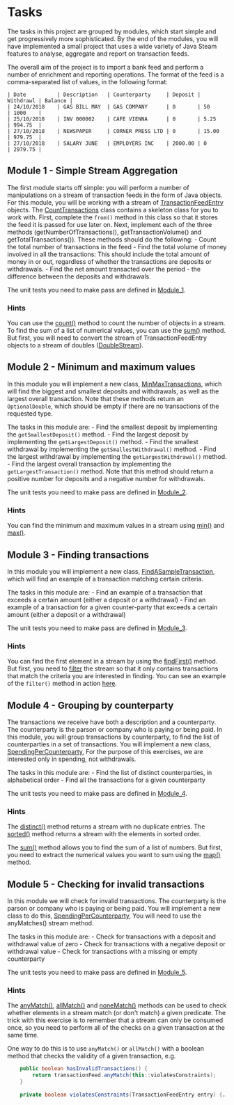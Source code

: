 # Tasks

The tasks in this project are grouped by modules, which start simple and get progressively more sophisticated.
By the end of the modules, you will have implemented a small project that uses a wide variety of Java Steam features to analyse, aggregate and report on transaction feeds.

The overall aim of the project is to import a bank feed and perform a number of enrichment and reporting operations. 
The format of the feed is a comma-separated list of values, in the following format:

```
| Date	        | Description	| Counterparty     | Deposit | Withdrawl | Balance |
| 24/10/2018	| GAS BILL MAY  | GAS COMPANY      | 0       | 50        | 1000    |
| 25/10/2018	| INV 000002    | CAFE VIENNA      | 0       | 5.25      | 994.75  |
| 27/10/2018	| NEWSPAPER     | CORNER PRESS LTD | 0       | 15.00     | 979.75  |
| 27/10/2018	| SALARY JUNE   | EMPLOYERS INC    | 2000.00 | 0         | 2979.75 |
```

## Module 1 - Simple Stream Aggregation
The first module starts off simple: you will perform a number of manipulations on a stream of transaction feeds in the form of Java objects.
For this module, you will be working with a stream of [TransactionFeedEntry](src/main/java/streams/exercises/moneymanager/domain/TransactionFeedEntry.java) objects.
The [CountTransactions](src/main/java/streams/exercises/moneymanager/CountTransactions.java) class contains a skeleton class for you to work with.
First, complete the `from()` method in this class so that it stores the feed it is passed for use later on. 
Next, implement each of the three methods (getNumberOfTransactions(), getTransactionVolume() and getTotalTransactions()). These methods should do the following:
    - Count the total number of transactions in the feed
    - Find the total volume of money involved in all the transactions:  This should include the total amount of money in or out, regardless of whether the transactions are deposits or withdrawals.
    - Find the net amount transacted over the period - the difference between the deposits and withdrawals.

The unit tests you need to make pass are defined in [Module_1](src/test/java/streams/exercises/moneymanager/tasks/Module_1.java).

### Hints
You can use the [count()](https://docs.oracle.com/javase/8/docs/api/java/util/stream/IntStream.html#count--) method to count the number of objects in a stream.
 To find the sum of a list of numerical values, you can use the [sum()](https://docs.oracle.com/javase/8/docs/api/java/util/stream/DoubleStream.html#sum--) method. But first, you will need to convert the stream of TransactionFeedEntry objects to a stream of doubles ([DoubleStream](https://docs.oracle.com/javase/8/docs/api/java/util/stream/DoubleStream.html)).

## Module 2 - Minimum and maximum values
In this module you will implement a new class, [MinMaxTransactions](src/main/java/streams/exercises/moneymanager/MinMaxTransactions.java),
which will find the biggest and smallest deposits and withdrawals, as well as the largest overall transaction. 
Note that these methods return an `OptionalDouble`, which should be empty if there are no transactions of the requested type.

The tasks in this module are:
    - Find the smallest deposit by implementing the `getSmallestDeposit()` method.
    - Find the largest deposit by implementing the `getLargestDeposit()` method.
    - Find the smallest withdrawal by implementing the `getSmallestWithdrawal()` method.
    - Find the largest withdrawal by implementing the `getLargestWithdrawal()` method.
    - Find the largest overall transaction by implementing the `getLargestTransaction()` method. Note that this method should return a positive number for deposits and a negative number for withdrawals.

The unit tests you need to make pass are defined in [Module_2](src/test/java/streams/exercises/moneymanager/tasks/Module_2.java).

### Hints

You can find the minimum and maximum values in a stream using [min()](https://docs.oracle.com/javase/8/docs/api/java/util/stream/DoubleStream.html#min--) and [max()](https://docs.oracle.com/javase/8/docs/api/java/util/stream/DoubleStream.html#max--).

## Module 3 - Finding transactions
In this module you will implement a new class, [FindASampleTransaction](src/main/java/streams/exercises/moneymanager/FindASampleTransaction.java), 
which will find an example of a transaction matching certain criteria. 

The tasks in this module are:
    - Find an example of a transaction that exceeds a certain amount (either a deposit or a withdrawal)
    - Find an example of a transaction for a given counter-party that exceeds a certain amount (either a deposit or a withdrawal)

The unit tests you need to make pass are defined in [Module_3](src/test/java/streams/exercises/moneymanager/tasks/Module_3.java).

### Hints

You can find the first element in a stream by using the [findFirst()](https://docs.oracle.com/javase/8/docs/api/java/util/stream/Stream.html#findFirst--) method. But first, you need to [filter](https://docs.oracle.com/javase/8/docs/api/java/util/stream/Stream.html#filter-java.util.function.Predicate-) the stream so that it only contains transactions that match the criteria you are interested in finding. You can see an example of the `filter()` method in action [here](https://docs.oracle.com/javase/8/docs/api/java/util/stream/Stream.html).

## Module 4 - Grouping by counterparty
The transactions we receive have both a description and a counterparty. 
The counterparty is the parson or company who is paying or being paid. 
In this module, you will group transactions by counterparty, to find the list of counterparties in a set of transactions. 
You will implement a new class, [SpendingPerCounterparty](src/main/java/streams/exercises/moneymanager/SpendingPerCounterparty.java),
For the purpose of this exercises, we are interested only in spending, not withdrawals.

The tasks in this module are:
    - Find the list of distinct counterparties, in alphabetical order
    - Find all the transactions for a given counterparty

The unit tests you need to make pass are defined in [Module_4](src/test/java/streams/exercises/moneymanager/tasks/Module_4.java).

### Hints

The [distinct()](https://docs.oracle.com/javase/8/docs/api/java/util/stream/Stream.html#distinct--) method returns a stream with no duplicate entries. The [sorted()](https://docs.oracle.com/javase/8/docs/api/java/util/stream/Stream.html#sorted--) method returns a stream with the elements in sorted order. 

The [sum()](https://docs.oracle.com/javase/8/docs/api/java/util/stream/IntStream.html#sum--) method allows you to find the sum of a list of numbers. But first, you need to extract the numerical values you want to sum using the [map()](https://docs.oracle.com/javase/8/docs/api/java/util/stream/Stream.html#map-java.util.function.Function-) method.

## Module 5 - Checking for invalid transactions
In this module we will check for invalid transactions. 
The counterparty is the parson or company who is paying or being paid. 
You will implement a new class to do this, [SpendingPerCounterparty](src/main/java/streams/exercises/moneymanager/TransactionChecker.java),
You will need to use the anyMatches() stream method.

The tasks in this module are:
    - Check for transactions with a deposit and withdrawal value of zero
    - Check for transactions with a negative deposit or withdrawal value
    - Check for transactions with a missing or empty counterparty

The unit tests you need to make pass are defined in [Module_5](src/test/java/streams/exercises/moneymanager/tasks/Module_5.java).

### Hints
The [anyMatch()](https://docs.oracle.com/javase/8/docs/api/java/util/stream/Stream.html#anyMatch-java.util.function.Predicate-), [allMatch()](https://docs.oracle.com/javase/8/docs/api/java/util/stream/Stream.html#allMatch-java.util.function.Predicate-) and [noneMatch()](https://docs.oracle.com/javase/8/docs/api/java/util/stream/Stream.html#noneMatch-java.util.function.Predicate-) methods can be used to check whether elements in a stream match (or don't match) a given predicate. The trick with this exercise is to remember that a stream can only be consumed once, so you need to perform all of the checks on a given transaction at the same time. 

One way to do this is to use `anyMatch()` or `allMatch()` with a boolean method that checks the validity of a given transaction, e.g.
```java
    public boolean hasInvalidTransactions() {
        return transactionFeed.anyMatch(this::violatesConstraints);
    }
    
    private boolean violatesConstraints(TransactionFeedEntry entry) {...} 
```

